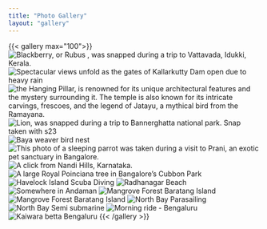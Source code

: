 ```yaml
---
title: "Photo Gallery"
layout: "gallery"
---
```




{{< gallery max="100">}}
    <img loading="lazy" src="/images/gallery/x300/IMG_3066.webp" alt="Blackberry, or Rubus , was snapped during a trip to Vattavada, Idukki, Kerala." data-title="Blackberry" data-location="Vattavada, Idukki, Kerala" />
    <img loading="lazy" src="/images/gallery/x300/IMG_0648.webp" alt="Spectacular views unfold as the gates of Kallarkutty Dam open due to heavy rain" data-title="Silent Chaos" data-location="kallarkutty dam, Idukki, Kerala" />
    <img loading="lazy" src="/images/gallery/x300/IMG_2353.webp" alt="the Hanging Pillar, is renowned for its unique architectural features and the mystery surrounding it. The temple is also known for its intricate carvings, frescoes, and the legend of Jatayu, a mythical bird from the Ramayana." data-title="Veerabhadra Temple, Lepakshi" data-location="Veerabhadra Temple, Lepakshi, Andhra Pradesh" />
    <img loading="lazy" src="/images/gallery/x300/488060ac-fa17-40be-9a57-19d3dbdab504.webp" alt="Lion, was snapped during a trip to Bannerghatta national park. Snap taken with s23" data-title="Pride" data-location="Bannerghatta national park, Bengaluru" />
    <img loading="lazy" src="/images/gallery/x300/IMG_1996.webp" alt="Baya weaver bird nest" data-title="Home sweet home" data-location="lal bagh botanical garden, Bengaluru" />
     <img loading="lazy" src="/images/gallery/x300/20250427_155920_Original.webp" alt="This photo of a sleeping parrot was taken during a visit to Prani, an exotic pet sanctuary in Bangalore." data-title="A sleepy afternoon" data-location="Prani - The Pet Sanctuary, Bengaluru, Karnataka" />
    <img loading="lazy" src="/images/gallery/x300/IMG_1764.webp" alt="A click from Nandi Hills, Karnataka. " data-title="Alone in the mist, above the noise — finding peace in the blur" data-location="Nandi Hill Viewpoint, Karnataka" />
    <img loading="lazy" src="/images/gallery/x300/IMG_1777.webp" alt="A large Royal Poinciana tree in Bangalore’s Cubbon Park" data-title="Royal Poinciana" data-location="Cubbon Park, Bengaluru" />
    <img loading="lazy" src="/images/gallery/x300/01-02-2025-1.webp" alt="Havelock Island Scuba Diving" >
    <img loading="lazy" src="/images/gallery/x300/01-02-2025-2.webp" alt="Radhanagar Beach">
    <img loading="lazy" src="/images/gallery/x300/02-02-2025-1.webp" alt="Somewhere in Andaman">
    <img loading="lazy" src="/images/gallery/x300/02-02-2025-2.webp" alt="Mangrove Forest Baratang Island">
    <img loading="lazy" src="/images/gallery/x300/02-02-2025-3.webp" alt="Mangrove Forest Baratang Island">
    <img loading="lazy" src="/images/gallery/x300/02-02-2025-4.webp" alt="North Bay Parasailing">
    <img loading="lazy" src="/images/gallery/x300/02-02-2025-5.webp" alt="North Bay Semi submarine">
    <img loading="lazy" src="/images/gallery/x300/IMG_1515.webp" alt="Morning ride - Bengaluru">
    <img loading="lazy" src="/images/gallery/x300/IMG_1538.webp" alt="Kaiwara betta Bengaluru">
{{< /gallery >}}